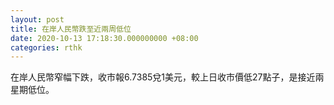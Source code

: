 ```yaml
---
layout: post
title: 在岸人民幣跌至近兩周低位
date: 2020-10-13 17:18:30.000000000 +08:00
categories: rthk
---
```


在岸人民幣窄幅下跌，收市報6.7385兌1美元，較上日收市價低27點子，是接近兩星期低位。
